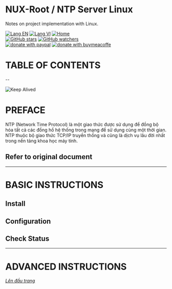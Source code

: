 # NUX-Root / NTP Server Linux
Notes on project implementation with Linux.

[![Lang EN](https://img.shields.io/badge/lang-en-yellow)](NtpSvr-CLi.md)
[![Lang VI](https://img.shields.io/badge/lang-vi-green)](NtpSvr-CLi.vi.md)
[![Home](https://img.shields.io/badge/Main-blue)](../README.md)<br/>
[![GitHub stars](https://img.shields.io/github/stars/quachdoduy/NUX-Root?logo=GitHub&style=flat&color=red)](https://github.com/quachdoduy/NUX-Root/stargazers)
[![GitHub watchers](https://img.shields.io/github/watchers/quachdoduy/NUX-Root?logo=GitHub&style=flat&color=blue)](https://github.com/quachdoduy/NUX-Root/watchers)<br/>
[![donate with paypal](https://img.shields.io/badge/Like_it%3F-Donate!-green?logo=githubsponsors&logoColor=orange&style=flat)](https://paypal.me/quachdoduy)
[![donate with buymeacoffe](https://img.shields.io/badge/Like_it%3F-Donate!-blue?logo=githubsponsors&logoColor=orange&style=flat)](https://buymeacoffee.com/quachdoduy)

# TABLE OF CONTENTS

--

<img alt="Keep Alived" src="https://vitux.com/wp-content/uploads/ubuntu-24-04-ntp.png">

# PREFACE
NTP (Network Time Protocol) là một giao thức được sử dụng để đồng bộ hóa tất cả các đồng hồ hệ thống trong mạng để sử dụng cùng một thời gian.
NTP thuộc bộ giao thức TCP/IP truyền thống và cũng là dịch vụ lâu đời nhất trong nền tảng khoa học máy tính.

## Refer to original document

---

# BASIC INSTRUCTIONS
## Install
## Configuration
## Check Status

---

# ADVANCED INSTRUCTIONS

*[Lên đầu trang](#nux-root--ntp-server-linux)*